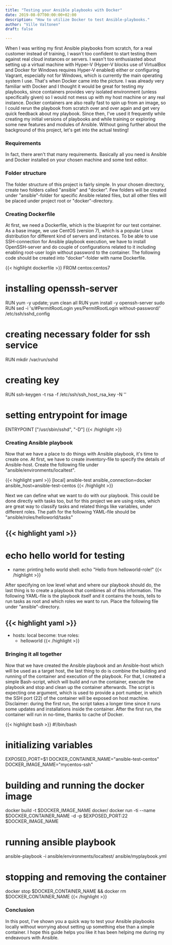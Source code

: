 ```yaml
---
title: "Testing your Ansible playbooks with Docker"
date: 2019-08-07T00:00:00+02:00
description: "How to utilize Docker to test Ansible-playbooks."
author: "Ville Valtonen"
draft: false

---
```


When I was writing my first Ansible playbooks from scratch, for a real customer instead of training, I wasn't too confident to start testing them against real cloud instances or servers. I wasn't too enthusiasted about setting up a virtual machine with Hyper-V (Hyper-V blocks use of VirtualBox and Docker for Windows requires Hyper-V enabled) either or configuring Vagrant, especially not for Windows, which is currently the main operating system I use. That's when Docker came into the picture. I was already very familiar with Docker and I thought it would be great for testing my playbooks, since containers provides very isolated environment (unless specifically given) so I would not mess up with my host machine or any real instance. Docker containers are also really fast to spin up from an image, so I could rerun the playbook from scratch over and over again and get very quick feedback about my playbook. Since then, I've used it frequently while creating my initial versions of playbooks and while training or exploring some new features and modules of Ansible. Without going further about the background of this project, let's get into the actual testing!

### Requirements
In fact, there aren't that many requirements. Basically all you need is Ansible and Docker installed on your chosen machine and some text editor.

### Folder structure
The folder structure of this project is fairly simple. In your chosen directory, create two folders called "ansible" and "docker". Few folders will be created under "ansible"-folder for specific Ansible related files, but all other files will be placed under project root or "docker"-directory.

### Creating Dockerfile
At first, we need a Dockerfile, which is the blueprint for our test container. As a base image, we use CentOS (version 7), which is a popular Linux distribution for different kind of servers and instances. To be able to use SSH-connection for Ansible playbook execution, we have to install OpenSSH-server and do couple of configurations related to it including enabling root-user login without password to the container. The following code should be created into "docker"-folder with name Dockerfile.

{{< highlight dockerfile >}}
FROM centos:centos7

# installing openssh-server
RUN yum -y update; yum clean all
RUN yum install -y openssh-server sudo
RUN sed -i 's/#PermitRootLogin yes/PermitRootLogin without-password/' /etc/ssh/sshd_config

# creating necessary folder for ssh service
RUN mkdir /var/run/sshd

# creating key
RUN ssh-keygen -t rsa -f /etc/ssh/ssh_host_rsa_key -N ''

# setting entrypoint for image
ENTRYPOINT ["/usr/sbin/sshd", "-D"]
{{< /highlight >}}

### Creating Ansible playbook
Now that we have a place to do things with Ansible playbook, it's time to create one. At first, we have to create inventory-file to specify the details of Ansible-host. Create the following file under "ansible/environments/localtest".

{{< highlight yaml >}}
[local]
ansible-test ansible_connection=docker ansible_host=ansible-test-centos
{{< /highlight >}}

Next we can define what we want to do with our playbook. This could be done directly with tasks too, but for this project we are using roles, which are great way to classify tasks and related things like variables, under different roles. The path for the following YAML-file should be "ansible/roles/helloworld/tasks"

{{< highlight yaml >}}
---
# echo hello world for testing

- name: printing hello world
  shell: echo "Hello from helloworld-role!"
{{< /highlight >}}

After specifying on low level what and where our playbook should do, the last thing is to create a playbook that combines all of this information. The following YAML-file is the playbook itself and it contains the hosts, tells to run tasks as root and which roles we want to run. Place the following file under "ansible"-directory.

{{< highlight yaml >}}
---
  - hosts: local
    become: true
    roles:
      - helloworld
{{< /highlight >}}

### Bringing it all together
Now that we have created the Ansible playbook and an Ansible-host which will be used as a target host, the last thing to do is combine the building and running of the container and execution of the playbook. For that, I created a simple Bash-script, which will build and run the container, execute the playbook and stop and clean up the container afterwards. The script is expecting one argument, which is used to provide a port number, in which the SSH port (22) of the container will be exposed on host machine. Disclaimer: during the first run, the script takes a longer time since it runs some updates and installations inside the container. After the first run, the container will run in no-time, thanks to cache of Docker.

{{< highlight bash >}}
#!/bin/bash

# initializing variables
EXPOSED_PORT=$1
DOCKER_CONTAINER_NAME="ansible-test-centos"
DOCKER_IMAGE_NAME="mycentos-ssh"

# building and running the docker image
docker build -t $DOCKER_IMAGE_NAME docker/
docker run -ti --name $DOCKER_CONTAINER_NAME -d -p $EXPOSED_PORT:22  $DOCKER_IMAGE_NAME

# running ansible playbook
ansible-playbook -i ansible/environments/localtest/ ansible/myplaybook.yml

# stopping and removing the container
docker stop $DOCKER_CONTAINER_NAME && docker rm $DOCKER_CONTAINER_NAME
{{< /highlight >}}

### Conclusion
In this post, I've shown you a quick way to test your Ansible playbooks locally without worrying about setting up something else than a simple container. I hope this guide helps you like it has been helping me during my endeavours with Ansible.